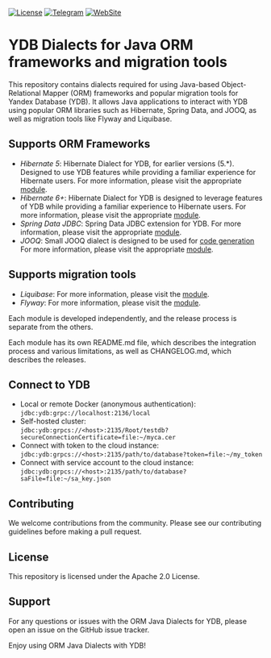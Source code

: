 [![License](https://img.shields.io/badge/License-Apache%202.0-blue.svg)](https://github.com/ydb-platform/ydb-java-dialects/blob/main/LICENSE.md)
[![Telegram](https://img.shields.io/badge/chat-on%20Telegram-2ba2d9.svg)](https://t.me/ydb_en)
[![WebSite](https://img.shields.io/badge/website-ydb.tech-blue.svg)](https://ydb.tech)

# YDB Dialects for Java ORM frameworks and migration tools

This repository contains dialects required for using Java-based Object-Relational 
Mapper (ORM) frameworks and popular migration tools for Yandex Database (YDB). 
It allows Java applications to interact with YDB using popular ORM libraries 
such as Hibernate, Spring Data, and JOOQ, as well as migration 
tools like Flyway and Liquibase.

## Supports ORM Frameworks

- *Hibernate 5*:
  Hibernate Dialect for YDB, for earlier versions (5.*).
  Designed to use YDB features while providing a
  familiar experience for Hibernate users.
  For more information, please visit the appropriate [module](./hibernate-dialect-v5).
- *Hibernate 6+*:
  Hibernate Dialect for YDB is designed to leverage features of YDB while
  providing a familiar experience to Hibernate users.
  For more information, please visit the appropriate [module](./hibernate-dialect).
- *Spring Data JDBC*:
  Spring Data JDBC extension for YDB.
  For more information, please visit the appropriate [module](./spring-data-jdbc-ydbc).
- *JOOQ*:
  Small JOOQ dialect is designed to be used for [code generation](https://www.jooq.org/doc/3.19/manual/code-generation/)
  For more information, please visit the appropriate [module](./jooq-dialect).

## Supports migration tools

- *Liquibase*:
  For more information, please visit the [module](./liquibase-dialect).
- *Flyway*:
  For more information, please visit the [module](./flyway-dialect).

Each module is developed independently,
and the release process is separate from the others.

Each module has its own README.md file,
which describes the integration process and various limitations,
as well as CHANGELOG.md, which describes the releases.

## Connect to YDB

* Local or remote Docker (anonymous authentication):<br>`jdbc:ydb:grpc://localhost:2136/local`
* Self-hosted cluster:<br>`jdbc:ydb:grpcs://<host>:2135/Root/testdb?secureConnectionCertificate=file:~/myca.cer`
* Connect with token to the cloud instance:<br>`jdbc:ydb:grpcs://<host>:2135/path/to/database?token=file:~/my_token`
* Connect with service account to the cloud instance:<br>`jdbc:ydb:grpcs://<host>:2135/path/to/database?saFile=file:~/sa_key.json`

## Contributing

We welcome contributions from the community.
Please see our contributing guidelines before making a pull request.

## License

This repository is licensed under the Apache 2.0 License.

## Support

For any questions or issues with the ORM Java Dialects for YDB,
please open an issue on the GitHub issue tracker.

Enjoy using ORM Java Dialects with YDB!

